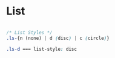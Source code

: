 # List

```css

/* List Styles */
.ls-{n (none) | d (disc) | c (circle)}

.ls-d === list-style: disc

```
